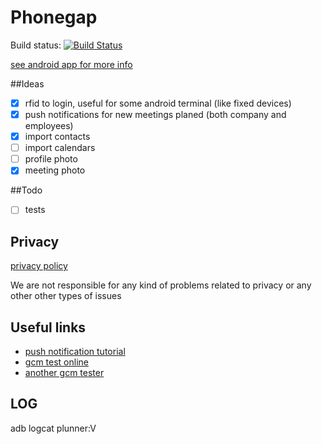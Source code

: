 # Phonegap

Build status: [![Build Status](https://travis-ci.org/dima2015/phonegap.svg?branch=master)](https://travis-ci.org/dima2015/phonegap)

[see android app for more info](https://github.com/dima2015/android)

##Ideas
- [x] rfid to login, useful for some android terminal (like fixed devices)
- [x] push notifications for new meetings planed (both company and employees)
- [x] import contacts
- [ ] import calendars
- [ ] profile photo
- [x] meeting photo

##Todo
- [ ] tests

## Privacy

[privacy policy](http://plunner.com/privacy.txt)

We are not responsible for any kind of problems related to privacy or any other other types of issues

## Useful links
* [push notification tutorial](http://phonegappro.com/tutorials/apache-cordova-phonegap-push-notification-tutorial-part-1/)
* [gcm test online](http://www.pushwatch.com/gcm/)
* [another gcm tester](http://apns-gcm.bryantan.info/)

## LOG
adb logcat plunner:V
